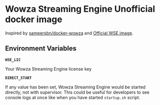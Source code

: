 # Wowza Streaming Engine Unofficial docker image
Inspired by [sameersbn/docker-wowza](https://github.com/sameersbn/docker-wowza) and [Official WSE image](https://hub.docker.com/r/wowzamedia/wowza-streaming-engine-linux).

## Environment Variables

**`WSE_LIC`**

Your Wowza Streaming Engine license key

**`DIRECT_START`**

If any value has been set, Wowza Streaming Engine would be started directly, not with supervisor. This could be useful for developers to see console logs at once like when you have started `startup.sh` script.